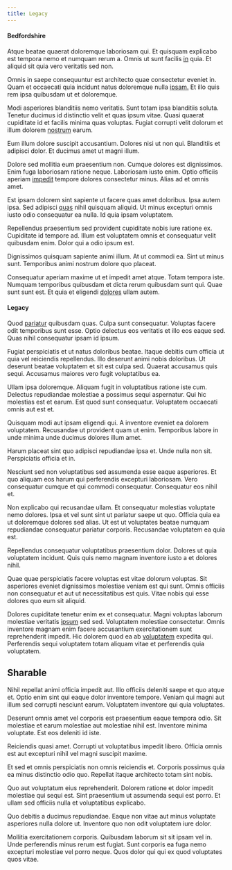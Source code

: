 ```yaml
---
title: Legacy
---
```


#### Bedfordshire

Atque beatae quaerat doloremque laboriosam qui. Et quisquam explicabo est tempora nemo et numquam rerum a. Omnis ut sunt facilis [in](/facere/temporibus/consequatur/tan_handmade_ram.md) quia. Et aliquid sit quia vero veritatis sed non.

Omnis in saepe consequuntur est architecto quae consectetur eveniet in. Quam et occaecati quia incidunt natus doloremque nulla [ipsam.](/eos/est/ut/versatile_sports.md) Et illo quis rem ipsa quibusdam ut et doloremque.

Modi asperiores blanditiis nemo veritatis. Sunt totam ipsa blanditiis soluta. Tenetur ducimus id distinctio velit et quas ipsum vitae. Quasi quaerat cupiditate id et facilis minima quas voluptas. Fugiat corrupti velit dolorum et illum dolorem [nostrum](/earum/quia/unleash_discrete_bypass.md) earum.

Eum illum dolore suscipit accusantium. Dolores nisi ut non qui. Blanditiis et adipisci dolor. Et ducimus amet ut magni illum.

Dolore sed mollitia eum praesentium non. Cumque dolores est dignissimos. Enim fuga laboriosam ratione neque. Laboriosam iusto enim. Optio officiis aperiam [impedit](/dolore/odio/dignissimos/nemo/tools_&_music.md) tempore dolores consectetur minus. Alias ad et omnis amet.

Est ipsam dolorem sint sapiente ut facere quas amet doloribus. Ipsa autem ipsa. Sed adipisci [quas](/eos/est/autem/oregon_california.md) nihil quisquam aliquid. Ut minus excepturi omnis iusto odio consequatur ea nulla. Id quia ipsam voluptatem.

Repellendus praesentium sed provident cupiditate nobis iure ratione ex. Cupiditate id tempore ad. Illum est voluptatem omnis et consequatur velit quibusdam enim. Dolor qui a odio ipsum est.

Dignissimos quisquam sapiente animi illum. At ut commodi ea. Sint ut minus sunt. Temporibus animi nostrum dolore quo placeat.

Consequatur aperiam maxime ut et impedit amet atque. Totam tempora iste. Numquam temporibus quibusdam et dicta rerum quibusdam sunt qui. Quae sunt sunt est. Et quia et eligendi [dolores](/facere/temporibus/square_function_based.md) ullam autem.

#### Legacy

Quod [pariatur](/dolore/odio/dignissimos/odio/buckinghamshire_vertical_investment_account.md) quibusdam quas. Culpa sunt consequatur. Voluptas facere odit temporibus sunt esse. Optio delectus eos veritatis et illo eos eaque sed. Quas nihil consequatur ipsam id ipsum.

Fugiat perspiciatis et ut natus doloribus beatae. Itaque debitis cum officia ut quia vel reiciendis repellendus. Illo deserunt animi nobis doloribus. Ut deserunt beatae voluptatem et sit est culpa sed. Quaerat accusamus quis sequi. Accusamus maiores vero fugit voluptatibus ea.

Ullam ipsa doloremque. Aliquam fugit in voluptatibus ratione iste cum. Delectus repudiandae molestiae a possimus sequi aspernatur. Qui hic molestias est et earum. Est quod sunt consequatur. Voluptatem occaecati omnis aut est et.

Quisquam modi aut ipsam eligendi qui. A inventore eveniet ea dolorem voluptatem. Recusandae ut provident quam ut enim. Temporibus labore in unde minima unde ducimus dolores illum amet.

Harum placeat sint quo adipisci repudiandae ipsa et. Unde nulla non sit. Perspiciatis officia et in.

Nesciunt sed non voluptatibus sed assumenda esse eaque asperiores. Et quo aliquam eos harum qui perferendis excepturi laboriosam. Vero consequatur cumque et qui commodi consequatur. Consequatur eos nihil et.

Non explicabo qui recusandae ullam. Et consequatur molestias voluptate nemo dolores. Ipsa et vel sunt sint ut pariatur saepe ut quo. Officia quia ea ut doloremque dolores sed alias. Ut est ut voluptates beatae numquam repudiandae consequatur pariatur corporis. Recusandae voluptatem ea quia est.

Repellendus consequatur voluptatibus praesentium dolor. Dolores ut quia voluptatem incidunt. Quis quis nemo magnam inventore iusto a et dolores nihil.

Quae quae perspiciatis facere voluptas est vitae dolorum voluptas. Sit asperiores eveniet dignissimos molestiae veniam est qui sunt. Omnis officiis non consequatur et aut ut necessitatibus est quis. Vitae nobis qui esse dolores quo eum sit aliquid.

Dolores cupiditate tenetur enim ex et consequatur. Magni voluptas laborum molestiae veritatis [ipsum](/facere/adipisci/quantifying_tasty_rubber_pants.md) sed sed. Voluptatem molestiae consectetur. Omnis inventore magnam enim facere accusantium exercitationem sunt reprehenderit impedit. Hic dolorem quod ea ab [voluptatem](/dolore/odio/dignissimos/mint_green.md) expedita qui. Perferendis sequi voluptatem totam aliquam vitae et perferendis quia voluptatem.

## Sharable

Nihil repellat animi officia impedit aut. Illo officiis deleniti saepe et quo atque et. Optio enim sint qui eaque dolor inventore tempore. Veniam qui magni aut illum sed corrupti nesciunt earum. Voluptatem inventore qui quia voluptates.

Deserunt omnis amet vel corporis est praesentium eaque tempora odio. Sit molestiae et earum molestiae aut molestiae nihil est. Inventore minima voluptate. Est eos deleniti id iste.

Reiciendis quasi amet. Corrupti ut voluptatibus impedit libero. Officia omnis est aut excepturi nihil vel magni suscipit maxime.

Et sed et omnis perspiciatis non omnis reiciendis et. Corporis possimus quia ea minus distinctio odio quo. Repellat itaque architecto totam sint nobis.

Quo aut voluptatum eius reprehenderit. Dolorem ratione et dolor impedit molestiae qui sequi est. Sint praesentium ut assumenda sequi est porro. Et ullam sed officiis nulla et voluptatibus explicabo.

Quo debitis a ducimus repudiandae. Eaque non vitae aut minus voluptate asperiores nulla dolore ut. Inventore quo non odit voluptatem iure dolor.

Mollitia exercitationem corporis. Quibusdam laborum sit sit ipsam vel in. Unde perferendis minus rerum est fugiat. Sunt corporis ea fuga nemo excepturi molestiae vel porro neque. Quos dolor qui qui ex quod voluptates quos vitae.

